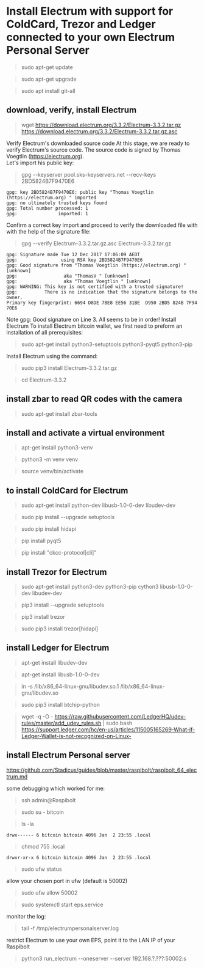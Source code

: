 # Install Electrum with support for ColdCard, Trezor and Ledger connected to your own Electrum Personal Server


>sudo apt-get update

>sudo apt-get upgrade

>sudo apt install git-all

## download, verify, install Electrum
>wget https://download.electrum.org/3.3.2/Electrum-3.3.2.tar.gz https://download.electrum.org/3.3.2/Electrum-3.3.2.tar.gz.asc

Verify Electrum's downloaded source code
At this stage, we are ready to verify Electrum's source code. The source code is signed by Thomas Voegtlin (https://electrum.org).   
Let's import his public key:

> gpg --keyserver pool.sks-keyservers.net --recv-keys 2BD5824B7F9470E6
```
gpg: key 2BD5824B7F9470E6: public key "Thomas Voegtlin (https://electrum.org) " imported
gpg: no ultimately trusted keys found
gpg: Total number processed: 1
gpg:               imported: 1
```
Confirm a correct key import and proceed to verify the downloaded file with with the help of the signature file:

> gpg --verify Electrum-3.3.2.tar.gz.asc Electrum-3.3.2.tar.gz
```
gpg: Signature made Tue 12 Dec 2017 17:06:09 AEDT
gpg:                using RSA key 2BD5824B7F9470E6
gpg: Good signature from "Thomas Voegtlin (https://electrum.org) " [unknown]
gpg:                 aka "ThomasV " [unknown]
gpg:                 aka "Thomas Voegtlin " [unknown]
gpg: WARNING: This key is not certified with a trusted signature!
gpg:          There is no indication that the signature belongs to the owner.
Primary key fingerprint: 6694 D8DE 7BE8 EE56 31BE  D950 2BD5 824B 7F94 70E6
```

Note gpg: Good signature on Line 3. All seems to be in order!
Install Electrum
To install Electrum bitcoin wallet, we first need to preform an installation of all prerequisites:

> sudo apt-get install python3-setuptools python3-pyqt5 python3-pip

Install Electrum using the command:

>sudo pip3 install Electrum-3.3.2.tar.gz

>cd Electrum-3.3.2

## install zbar to read QR codes with the camera
>sudo apt-get install zbar-tools

## install and activate a virtual environment
>apt-get install python3-venv

>python3 -m venv venv

>source venv/bin/activate

## to install ColdCard for Electrum
>sudo apt-get install python-dev libusb-1.0-0-dev libudev-dev

>sudo pip install --upgrade setuptools

>sudo pip install hidapi

>pip install pyqt5 

>pip install "ckcc-protocol[cli]"

## install Trezor for Electrum
>sudo apt-get install python3-dev python3-pip cython3 libusb-1.0-0-dev libudev-dev

>pip3 install --upgrade setuptools

>pip3 install trezor

>sudo pip3 install trezor[hidapi]

## install Ledger for Electrum

>apt-get install libudev-dev

>apt-get install libusb-1.0-0-dev

>ln -s /lib/x86_64-linux-gnu/libudev.so.1 /lib/x86_64-linux-gnu/libudev.so

>sudo pip3 install btchip-python

>wget -q -O - https://raw.githubusercontent.com/LedgerHQ/udev-rules/master/add_udev_rules.sh | sudo bash
<https://support.ledger.com/hc/en-us/articles/115005165269-What-if-Ledger-Wallet-is-not-recognized-on-Linux->

## install Electrum Personal server
https://github.com/Stadicus/guides/blob/master/raspibolt/raspibolt_64_electrum.md  

some debugging which worked for me:

>ssh admin@Raspibolt

>sudo su - bitcoin

>ls -la

`drwx------ 6 bitcoin bitcoin 4096 Jan  2 23:55 .local`

>chmod 755 .local

`drwxr-xr-x 6 bitcoin bitcoin 4096 Jan  2 23:55 .local`

>sudo ufw status

allow your chosen port in ufw (default is 50002)

>sudo ufw allow 50002

>sudo systemctl start eps.service

monitor the log:
>tail -f /tmp/electrumpersonalserver.log

restrict Electrum to use your own EPS, point it to the LAN IP of your Raspibolt
>python3 run_electrum --oneserver --server 192.168.?.???:50002:s

